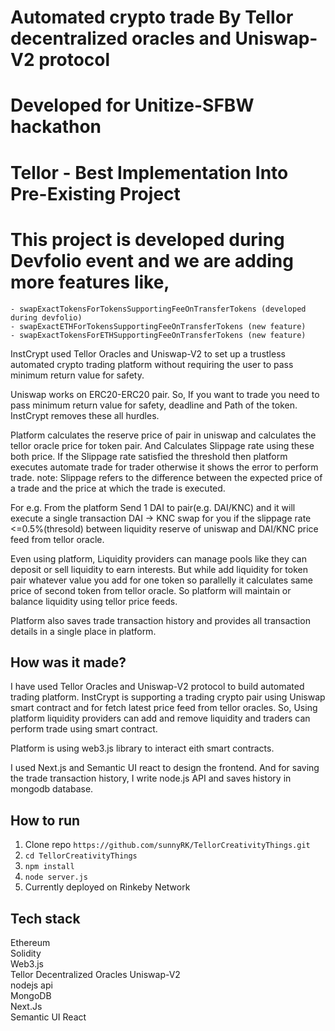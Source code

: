 # Automated crypto trade By Tellor decentralized oracles and Uniswap-V2 protocol
# Developed for Unitize-SFBW hackathon 
# Tellor - Best Implementation Into Pre-Existing Project 

# This project is developed during Devfolio event and we are adding more features like,
    - swapExactTokensForTokensSupportingFeeOnTransferTokens (developed during devfolio)
    - swapExactETHForTokensSupportingFeeOnTransferTokens (new feature)
    - swapExactTokensForETHSupportingFeeOnTransferTokens (new feature)

InstCrypt used Tellor Oracles and Uniswap-V2 to set up a trustless automated crypto trading platform without requiring the user to pass minimum return value for safety.

Uniswap works on ERC20-ERC20 pair. So, If you want to trade you need to pass minimum return value for safety, deadline and Path of the token. InstCrypt removes these all hurdles.

Platform calculates the reserve price of pair in uniswap and calculates the tellor oracle price for token pair. And Calculates Slippage rate using these both price. If the Slippage rate satisfied the threshold then platform executes automate trade for trader otherwise it shows the error to perform trade.
note: Slippage refers to the difference between the expected price of a trade and the price at which the trade is executed.

For e.g. From the platform Send 1 DAI to pair(e.g. DAI/KNC) and it will execute a single transaction DAI -> KNC swap for you if the slippage rate <=0.5%(thresold) between liquidity reserve of uniswap and DAI/KNC price feed from tellor oracle.

Even using platform, Liquidity providers can manage pools like they can deposit or sell liquidity to earn interests. But while add liquidity for token pair whatever value you add for one token so parallelly it calculates same price of second token from tellor oracle. So platform will maintain or balance liquidity using tellor price feeds.
 
Platform also saves trade transaction history and provides all transaction details in a single place in platform.

## How was it made?

I have used Tellor Oracles and Uniswap-V2 protocol to build automated trading platform. InstCrypt is supporting a trading crypto pair using Uniswap smart contract and for fetch latest price feed from tellor oracles. So, Using platform liquidity providers can add and remove liquidity and traders can perform trade using smart contract. 

Platform is using web3.js library to interact eith smart contracts. 

I used Next.js and Semantic UI react to design the frontend. And for saving the trade transaction history, I write node.js API and saves history in mongodb database.

## How to run

1. Clone repo `https://github.com/sunnyRK/TellorCreativityThings.git`
2. `cd TellorCreativityThings`
2. `npm install`
3. `node server.js`
4. Currently deployed on Rinkeby Network

## Tech stack

Ethereum   
Solidity   
Web3.js  
Tellor Decentralized Oracles 
Uniswap-V2  
nodejs api  
MongoDB  
Next.Js  
Semantic UI React





